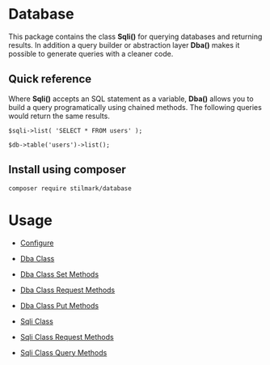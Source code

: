 # Database #

This package contains the class **Sqli()** for querying databases and returning results. In addition a query builder or abstraction layer **Dba()** makes it possible to generate queries with a cleaner code.

## Quick reference ##

Where **Sqli()** accepts an SQL statement as a variable, **Dba()** allows you to build a query programatically using chained methods. The following queries would return the same results.

	$sqli->list( 'SELECT * FROM users' );

	$db->table('users')->list();

## Install using composer ##

	composer require stilmark/database
	
# Usage #

- [Configure](https://github.com/Stilmark/Database/wiki/Configure)

- [Dba Class](https://github.com/Stilmark/Database/wiki/Dba-Class)
- [Dba Class Set Methods](https://github.com/Stilmark/Database/wiki/Dba-Class-Set-Methods)
- [Dba Class Request Methods](https://github.com/Stilmark/Database/wiki/Dba-Class-Request-Methods)
- [Dba Class Put Methods](https://github.com/Stilmark/Database/wiki/Dba-Class-Put-Methods)

- [Sqli Class](https://github.com/Stilmark/Database/wiki/Sqli-Class)
- [Sqli Class Request Methods](https://github.com/Stilmark/Database/wiki/Sqli-Class-Request-Methods)
- [Sqli Class Query Methods](https://github.com/Stilmark/Database/wiki/Sqli-Class-Query-Methods)
